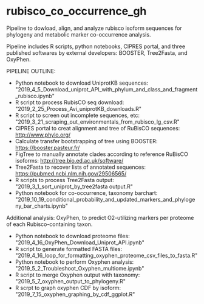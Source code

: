 # rubisco_co_occurrence_gh
Pipeline to dowload, align, and analyze rubisco isoform sequences for phylogeny and metabolic marker co-occurrence analysis. 

Pipeline includes R scripts, python notebooks, CIPRES portal, and three published softwares by external developers: BOOSTER, Tree2Fasta, and OxyPhen.

PIPELINE OUTLINE:

- Python notebook to download UniprotKB sequences:	"2019_4_5_Download_uniprot_API_with_phylum_and_class_and_fragment_rubisco.ipynb"
- R script to process RubisCO seq download: 		"2019_2_25_Process_Avi_uniprotKB_downloads.R"
- R script to screen out incomplete sequences, etc:	"2019_3_21_scraping_out_environmentals_from_rubisco_lg_csv.R"
- CIPRES portal to creat alignment and tree of RuBisCO sequences: http://www.phylo.org/
- Calculate transfer bootstrapping of tree using BOOSTER: https://booster.pasteur.fr/
- FigTree to manually annotate clades according to reference RuBisCO isoforms: http://tree.bio.ed.ac.uk/software/
- Tree2Fasta to recover lists of annotated sequences: https://pubmed.ncbi.nlm.nih.gov/29506565/
- R scripts to process Tree2Fasta output: 			"2019_3_1_sort_uniprot_by_tree2fasta output.R"
- Python notebook for co-occurrence, taxonomy barchart: "2019_10_19_conditional_probability_and_updated_markers_and_phylogeny_bar_charts.ipynb"

Additional analysis: OxyPhen, to predict O2-utilizing markers per proteome of each Rubisco-containing taxon.
- Python notebook to download proteome files: "2019_4_16_OxyPhen_Download_Uniprot_API.ipynb"
- R script to generate formatted FASTA files: "2019_4_16_loop_for_formatting_oxyphen_proteome_csv_files_to_fasta.R"
- Python notebook to perform Oxyphen analysis: "2019_5_2_Troubleshoot_Oxyphen_multiome.ipynb"
- R script to merge Oxyphen output with taxonomy:  "2019_5_7_oxyphen_output_to_phylogeny.R"
- R scrpt to graph oxyphen CDF by isoform:		"2019_7_15_oxyphen_graphing_by_cdf_ggplot.R"
